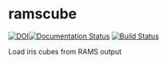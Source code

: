 # ramscube
[![DOI](https://zenodo.org/badge/109262170.svg)](https://zenodo.org/badge/latestdoi/109262170)[![Documentation Status](https://readthedocs.org/projects/wrfcube/badge/?version=latest)](https://wrfcube.readthedocs.io/en/latest/?badge=latest)
[![Build Status](https://travis-ci.org/mheikenfeld/ramscube.svg?branch=master)](https://travis-ci.org/mheikenfeld/ramscube)

Load iris cubes from RAMS output
